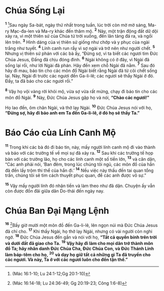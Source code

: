 # Chúa Sống Lại

<sup><b>1</b></sup> [^1@-1181f7ef-b14d-4ea2-8d4b-9ac8e8a4ac80]Sau ngày Sa-bát, ngày thứ nhất trong tuần, lúc trời còn mờ mờ sáng, Ma-ry Mạc-đa-len và Ma-ry khác đến thăm mộ. <sup><b>2</b></sup> Này, một trận động đất dữ dội xảy ra, vì một thiên sứ của Chúa từ trời xuống, đến lăn tảng đá ra, và ngồi lên trên. <sup><b>3</b></sup> Hình dáng của vị thiên sứ giống như chớp và y phục của ngài trắng như tuyết. <sup><b>4</b></sup> Lính canh run rẩy vì sợ ngài và trở nên như người chết. <sup><b>5</b></sup> Nhưng vị thiên sứ phán với các bà ấy, “Đừng sợ, vì ta biết các ngươi tìm Đức Chúa Jesus, Đấng đã chịu đóng đinh. <sup><b>6</b></sup> Ngài không có ở đây, vì Ngài đã sống lại rồi, như lời Ngài đã phán. Hãy đến xem chỗ Ngài đã nằm. <sup><b>7</b></sup> Sau đó hãy đi mau, báo tin cho các môn đồ Ngài biết rằng Ngài đã từ cõi chết sống lại. Này, Ngài đi trước các ngươi đến Ga-li-lê; các ngươi sẽ thấy Ngài ở đó. Đấy, ta đã báo cho các ngươi rồi.”

<sup><b>8</b></sup> Vậy họ vội vàng rời khỏi mộ, vừa sợ vừa rất mừng, chạy đi báo tin cho các môn đồ Ngài. <sup><b>9</b></sup> Này, Đức Chúa Jesus gặp họ và nói, **“Chào các ngươi!”**

Họ lao đến, ôm chân Ngài, và thờ lạy Ngài. <sup><b>10</b></sup> Đức Chúa Jesus nói với họ, **“Đừng sợ, hãy đi bảo anh em Ta đến Ga-li-lê, ở đó họ sẽ thấy Ta.”**

# Báo Cáo của Lính Canh Mộ

<sup><b>11</b></sup> Trong khi các bà đó đi báo tin, này, mấy người lính canh mộ đi vào thành và báo với các trưởng tế về mọi sự đã xảy ra. <sup><b>12</b></sup> Sau khi các trưởng tế họp bàn với các trưởng lão, họ cho các lính canh một số tiền lớn, <sup><b>13</b></sup> và căn dặn, “Các anh phải nói, ‘Ban đêm, trong lúc chúng tôi ngủ, các môn đồ của hắn đã đến lấy trộm thi thể của hắn đi.’ <sup><b>14</b></sup> Nếu việc này thấu đến tai quan tổng trấn, chúng tôi sẽ tìm cách thuyết phục quan, để các anh được vô sự.”

<sup><b>15</b></sup> Vậy mấy người lính đó nhận tiền và làm theo như đã dặn. Chuyện ấy vẫn còn được đồn đãi giữa dân Do-thái đến ngày nay.

# Chúa Ban Đại Mạng Lệnh

<sup><b>16</b></sup> [^2@-1181f7ef-b14d-4ea2-8d4b-9ac8e8a4ac80]Bấy giờ mười một môn đồ đến Ga-li-lê, lên ngọn núi mà Đức Chúa Jesus đã chỉ cho. <sup><b>17</b></sup> Khi thấy Ngài, họ thờ lạy Ngài, nhưng có vài người còn nghi ngờ. <sup><b>18</b></sup> Đức Chúa Jesus đến gần và nói với họ, **“Tất cả quyền bính trên trời và dưới đất đã giao cho Ta.** <sup><b>19</b></sup> **Vậy hãy đi làm cho mọi dân trở thành môn đồ Ta; hãy nhân danh Đức Chúa Cha, Đức Chúa Con, và Đức Thánh Linh làm báp-têm cho họ,** <sup><b>20</b></sup> **và dạy họ giữ tất cả những gì Ta đã truyền cho các ngươi. Và này, Ta ở với các ngươi luôn cho đến tận thế.”**

[^1@-1181f7ef-b14d-4ea2-8d4b-9ac8e8a4ac80]: (Mác 16:1-10; Lu 24:1-12;Gg 20:1-10)

[^2@-1181f7ef-b14d-4ea2-8d4b-9ac8e8a4ac80]: (Mác 16:14-18; Lu 24:36-49; Gg 20:19-23; Công 1:6-8)
